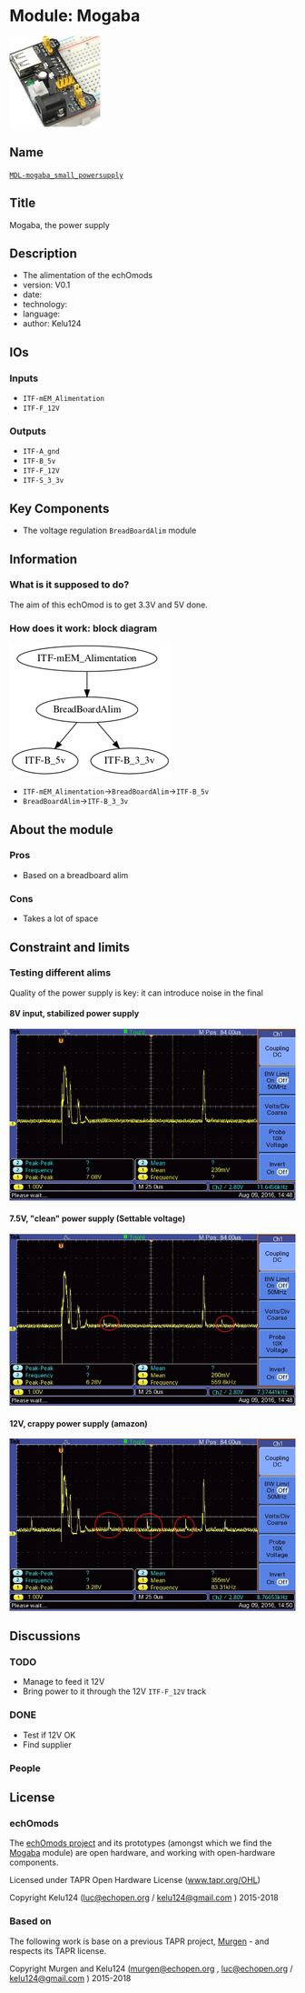 # Module: Mogaba

![](/mogaba/viewme.png)

## Name

[`MDL-mogaba_small_powersupply`]()

## Title

Mogaba, the power supply

## Description

* The alimentation of the echOmods
* version: V0.1
* date: 
* technology:
* language: 
* author: Kelu124

## IOs

### Inputs

* `ITF-mEM_Alimentation`
* `ITF-F_12V`

### Outputs

* `ITF-A_gnd`
* `ITF-B_5v`
* `ITF-F_12V`
* `ITF-S_3_3v`

## Key Components

* The voltage regulation `BreadBoardAlim` module

## Information

### What is it supposed to do?

The aim of this echOmod is to get 3.3V and 5V done.

### How does it work: block diagram

![Block schema](/mogaba/source/blocks.png)

* `ITF-mEM_Alimentation`->`BreadBoardAlim`->`ITF-B_5v`
* `BreadBoardAlim`->`ITF-B_3_3v`

## About the module

### Pros

* Based on a breadboard alim

### Cons

* Takes a lot of space 

## Constraint and limits

### Testing different alims

Quality of the power supply is key: it can introduce noise in the final 

#### 8V input, stabilized power supply

![](/include/images/2016-08-09/TEK0004.JPG)

#### 7.5V, "clean" power supply (Settable voltage)

![](/include/images/2016-08-09/TEK0005.JPG)

#### 12V, crappy power supply (amazon) 

![](/include/images/2016-08-09/TEK0006.JPG)


## Discussions

### TODO

* Manage to feed it 12V
* Bring power to it through the 12V `ITF-F_12V` track 

### DONE

* Test if 12V OK
* Find supplier

### People


## License


### echOmods 

The [echOmods project](https://github.com/kelu124/echomods) and its prototypes (amongst which we find the [Mogaba](/mogaba/) module) are open hardware, and working with open-hardware components.

Licensed under TAPR Open Hardware License (www.tapr.org/OHL)

Copyright Kelu124 (luc@echopen.org / kelu124@gmail.com ) 2015-2018

### Based on 

The following work is base on a previous TAPR project, [Murgen](https://github.com/kelu124/murgen-dev-kit) - and respects its TAPR license.

Copyright Murgen and Kelu124 (murgen@echopen.org , luc@echopen.org / kelu124@gmail.com ) 2015-2018
